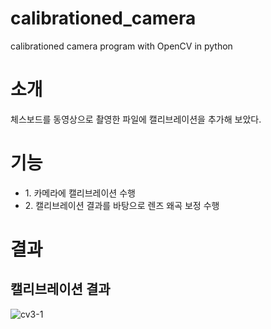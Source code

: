 # calibrationed_camera
calibrationed camera program with OpenCV in python
<h1>소개</h1>
<p>체스보드를 동영상으로 촬영한 파일에 캘리브레이션을 추가해 보았다.</p>
<h1>기능</h1>
<ul>
  <li>1. 카메라에 캘리브레이션 수행</li>
  <li>2. 캘리브레이션 결과를 바탕으로 렌즈 왜곡 보정 수행</li>
</ul>
<h1>결과</h1>
<h2>캘리브레이션 결과</h2>
<p><img src="img width="495" alt="cv3-1" src="https://github.com/Cho1jaeho/calibrationed_camera/assets/162866830/a1d0dfc5-1a47-420e-a012-b99a113dac5a""></p>
